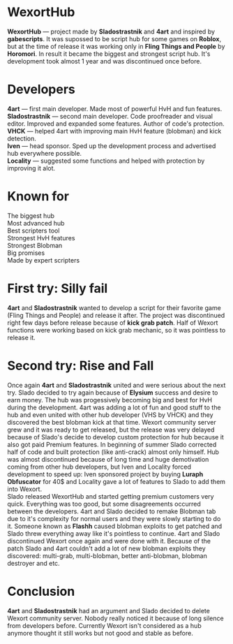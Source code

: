 # WexortHub
**WexortHub** — project made by **Sladostrastnik** and **4art** and inspired by **gabescripts**. It was supossed to be script hub for some games on **Roblox**, but at the time of release it was working only in **Fling Things and People** by **Horomori**. In result it became the biggest and strongest script hub. It's development took almost 1 year and was discontinued once before.

# Developers
**4art** — first main developer. Made most of powerful HvH and fun features.  
**Sladostrastnik** — second main developer. Code proofreader and visual editor. Improved and expanded some features. Author of code's protection.  
**VHCK** — helped 4art with improving main HvH feature (blobman) and kick detection.  
**Iven** — head sponsor. Sped up the development process and advertised hub everywhere possible.  
**Locality** — suggested some functions and helped with protection by improving it alot.  

# Known for
The biggest hub\
Most advanced hub  
Best scripters tool  
Strongest HvH features  
Strongest Blobman  
Big promises  
Made by expert scripters  

# First try: Silly fail
**4art** and **Sladostrastnik** wanted to develop a script for their favorite game (Fling Things and People) and release it after. The project was discontinued right few days before release because of **kick grab patch**. Half of Wexort functions were working based on kick grab mechanic, so it was pointless to release it.

# Second try: Rise and Fall
Once again **4art** and **Sladostrastnik** united and were serious about the next try. Slado decided to try again because of **Elysium** success and desire to earn money. The hub was progessively becoming big and best for HvH during the development. 4art was adding a lot of fun and good stuff to the hub and even united with other hub developer (VHS by VHCK) and they discovered the best blobman kick at that time. Wexort community server grew and it was ready to get released, but the release was very delayed because of Slado's decide to develop custom protection for hub because it also got paid Premium features. In beginning of summer Slado corrected half of code and built protection (like anti-crack) almost only himself. Hub was almost discontinued because of long time and huge demotivation coming from other hub developers, but Iven and Locality forced development to speed up: Iven sponsored project by buying **Luraph Obfuscator** for 40$ and Locality gave a lot of features to Slado to add them into Wexort.  
Slado released WexortHub and started getting premium customers very quick. Everything was too good, but some disagreements occurred between the developers. 4art and Slado decided to remake Blobman tab due to it's complexity for normal users and they were slowly starting to do it. Someone known as **Flashh** caused blobman exploits to get patched and Slado threw everything away like it's pointless to continue. 4art and Slado discontinued Wexort once again and were done with it. Because of the patch Slado and 4art couldn't add a lot of new blobman exploits they discovered: multi-grab, multi-blobman, better anti-blobman, blobman destroyer and etc.

# Conclusion
**4art** and **Sladostrastnik** had an argument and Slado decided to delete Wexort community server. Nobody really noticed it because of long silence from developers before. Currently Wexort isn't considered as a hub anymore thought it still works but not good and stable as before.
